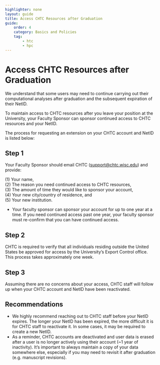 ```yaml
---
highlighter: none
layout: guide
title: Access CHTC Resources after Graduation
guide:
    order: 4
    category: Basics and Policies
    tag:
        - htc
        - hpc
---
```

# Access CHTC Resources after Graduation

We understand that some users may need to continue carrying out their computational analyses after graduation and the subsequent expiration of their NetID. 

To maintain access to CHTC resources after you leave your position at the University, your Faculty Sponsor can sponsor continued access to CHTC resources and your NetID. 

The process for requesting an extension on your CHTC account and NetID is listed below: 

## **Step 1**

Your Faculty Sponsor should email CHTC (support@chtc.wisc.edu) and provide:

  (1) Your name, 
  <br>  (2) The reason you need continued access to CHTC resources,
  <br> (3) The amount of time they would like to sponsor your account,
  <br> (4) Your new city/country of residence, and 
  <br> (5) Your new institution. 

* Your faculty sponsor can sponsor your account for up to one year at a time. If you need continued access past one year, your faculty sponsor must re-confirm that you can have continued access. 

## **Step 2** 

CHTC is required to verify that all individuals residing outside the United States be approved for access by the University’s Export Control office. This process takes approximately one week. 

## **Step 3**

Assuming there are no concerns about your access, CHTC staff will follow up when your CHTC account and NetID have been reactivated.  

## **Recommendations** 
* We highly recommend reaching out to CHTC staff before your NetID expires. The longer your NetID has been expired, the more difficult it is for CHTC staff to reactivate it. In some cases, it may be required to create a new NetID.
* As a reminder, CHTC accounts are deactivated and user data is erased after a user is no longer actively using their account (~1 year of inactivity). It’s important to always maintain a copy of your data somewhere else, especially if you may need to revisit it after graduation (e.g. manuscript revisions). 
